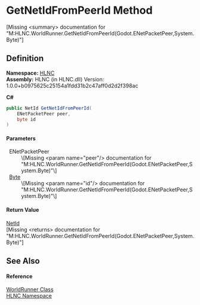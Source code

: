 # GetNetIdFromPeerId Method


\[Missing &lt;summary&gt; documentation for "M:HLNC.WorldRunner.GetNetIdFromPeerId(Godot.ENetPacketPeer,System.Byte)"\]



## Definition
**Namespace:** <a href="N_HLNC">HLNC</a>  
**Assembly:** HLNC (in HLNC.dll) Version: 1.0.0+b0975625c25154a1fdd31b2c47aff0d2d2f398ac

**C#**
``` C#
public NetId GetNetIdFromPeerId(
	ENetPacketPeer peer,
	byte id
)
```



#### Parameters
<dl><dt>  ENetPacketPeer</dt><dd>\[Missing &lt;param name="peer"/&gt; documentation for "M:HLNC.WorldRunner.GetNetIdFromPeerId(Godot.ENetPacketPeer,System.Byte)"\]</dd><dt>  <a href="https://learn.microsoft.com/dotnet/api/system.byte" target="_blank" rel="noopener noreferrer">Byte</a></dt><dd>\[Missing &lt;param name="id"/&gt; documentation for "M:HLNC.WorldRunner.GetNetIdFromPeerId(Godot.ENetPacketPeer,System.Byte)"\]</dd></dl>

#### Return Value
<a href="T_HLNC_NetId">NetId</a>  
\[Missing &lt;returns&gt; documentation for "M:HLNC.WorldRunner.GetNetIdFromPeerId(Godot.ENetPacketPeer,System.Byte)"\]

## See Also


#### Reference
<a href="T_HLNC_WorldRunner">WorldRunner Class</a>  
<a href="N_HLNC">HLNC Namespace</a>  
